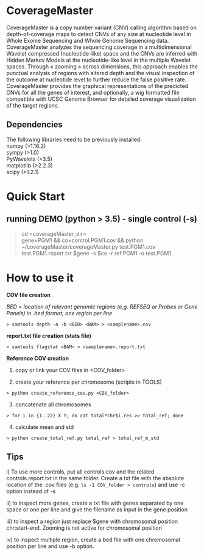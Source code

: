 # CoverageMaster

CoverageMaster is a copy number variant (CNV) calling algorithm based on depth-of-coverage maps to detect CNVs of any size at nucleotide level in Whole Exome Sequencing and Whole Genome Sequencing data. CoverageMaster analyzes the sequencing coverage in a multidimensional Wavelet compressed (nucleotide-like) space and the CNVs are inferred with Hidden Markov Models at the nucleotide-like level in the multiple Wavelet spaces. Through « zooming » across dimensions, this approach enables the punctual analysis of regions with altered depth and the visual inspection of the outcome at nucleotide level to further reduce the false positive rate.   
CoverageMaster provides the graphical representations of the predicted CNVs for all the genes of interest, and optionally, a wig formatted file compatible with UCSC Genome Browser for detailed coverage visualization of the target regions. 

Dependencies
------------
The following libraries need to be previously installed:  
numpy (>1.16.2)  
sympy (>1.0)  
PyWavelets (>3.5)  
matplotlib (>2.2.3)  
scipy (>1.2.1)

Quick Start
===========

running DEMO (python > 3.5) - single control (-s)
-------------------------------------------------

> cd \<coverageMaster_dir\>    
> gene=PGM1 && co=control.PGM1.cov && python ~/coverageMaster/coverageMaster.py test.PGM1.cov test.PGM1.report.txt $gene -s $co  -r ref.PGM1 -o test.PGM1


How to use it
=============

__COV file creation__


_BED = location of relevant genomic regions (e.g. REFSEQ or Probes or Gene Panels) in .bed format, one region per line_  

`> samtools depth -a -b <BED> <BAM> > <samplename>.cov`

__report.txt file creation (stats file)__
  
`> samtools flagstat <BAM> > <samplename>.report.txt`
  
__Reference COV creation__

  1. copy or link your COV files in \<COV_folder\>

  2. create your reference per chromosome (scripts in TOOLS)

  `> python create_reference_cov.py <COV_folder>`

  3. concatenate all chromosomes

  `> for i in {1..22} X Y; do cat total*chr$i.res >> total_ref; done`

  4. calculate mean and std 

  `> python create_total_ref.py total_ref > total_ref_m_std`



Tips
----

i)    To use more controls, put  all controls.cov and the related controls.report.txt in the same folder. Create a txt file with the absolute location of the .cov files (e.g. `ls -1 COV_folder > controls`) and use -c option instead of -s

ii)   to inspect more genes, create a txt file with genes separated by one space or one per line and give the filename as input in the gene position

iii)  to inspect a region just replace $gene with chromosomal position chr:start-end. Zooming is not active for chromosomal position

iv)   to inspect multiple region, create a bed file with one chromosomal position per line and use -b option.

